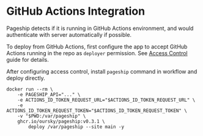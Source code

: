 # GitHub Actions Integration

Pageship detects if it is running in GitHub Actions environment, and would
authenticate with server automatically if possible.

To deploy from GitHub Actions, first configure the app to accept GitHub Actions
running in the repo as `deployer` permission. See [Access Control](./access-control.md)
guide for details.

After configuring access control, install `pageship` command in workflow and
deploy directly.

```
docker run --rm \
    -e PAGESHIP_API="..." \
    -e ACTIONS_ID_TOKEN_REQUEST_URL="$ACTIONS_ID_TOKEN_REQUEST_URL" \
    -e ACTIONS_ID_TOKEN_REQUEST_TOKEN="$ACTIONS_ID_TOKEN_REQUEST_TOKEN" \
    -v "$PWD:/var/pageship" \
    ghcr.io/oursky/pageship:v0.3.1 \
        deploy /var/pageship --site main -y
```
